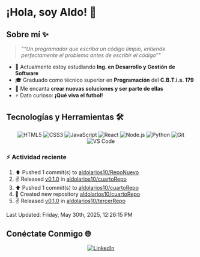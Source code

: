 # ¡Hola, soy Aldo! 👋

## Sobre mí ✨

> *"“Un programador que escriba un código limpio, entiende perfectamente el problema antes de escribir el código”"*

- 🌱 Actualmente estoy estudiando **Ing. en Desarrollo y Gestión de Software**
- 🎓 Graduado como técnico superior en **Programación** del **C.B.T.i.s. 179**
- 💬 Me encanta **crear nuevas soluciones y ser parte de ellas**
- ⚡ Dato curioso: **¡Qué viva el futbol!**


## Tecnologías y Herramientas 🛠️

<div align="center">
  
  ![HTML5](https://img.shields.io/badge/-HTML5-E34F26?style=flat-square&logo=html5&logoColor=white)
  ![CSS3](https://img.shields.io/badge/-CSS3-1572B6?style=flat-square&logo=css3)
  ![JavaScript](https://img.shields.io/badge/-JavaScript-F7DF1E?style=flat-square&logo=javascript&logoColor=black)
  ![React](https://img.shields.io/badge/-React-61DAFB?style=flat-square&logo=react&logoColor=black)
  ![Node.js](https://img.shields.io/badge/-Node.js-339933?style=flat-square&logo=node.js&logoColor=white)
  ![Python](https://img.shields.io/badge/-Python-3776AB?style=flat-square&logo=python&logoColor=white)
  ![Git](https://img.shields.io/badge/-Git-F05032?style=flat-square&logo=git&logoColor=white)
  ![VS Code](https://img.shields.io/badge/-VS%20Code-007ACC?style=flat-square&logo=visual-studio-code)

</div>

### :zap: Actividad reciente
<!--RECENT_ACTIVITY:start-->
1. ⬆️ Pushed 1 commit(s) to [aldolarios10/RepoNuevo](https://github.com/aldolarios10/RepoNuevo)<br>
2. ✌️ Released [v0.1.0](https://github.com/aldolarios10/cuartoRepo/releases/tag/v0.1.0) in [aldolarios10/cuartoRepo](https://github.com/aldolarios10/cuartoRepo)<br>
3. ⬆️ Pushed 1 commit(s) to [aldolarios10/cuartoRepo](https://github.com/aldolarios10/cuartoRepo)<br>
4. 📔 Created new repository [aldolarios10/cuartoRepo](https://github.com/aldolarios10/cuartoRepo)<br>
5. ✌️ Released [v0.1.0](https://github.com/aldolarios10/tercerRepo/releases/tag/v0.1.0) in [aldolarios10/tercerRepo](https://github.com/aldolarios10/tercerRepo)<br>
<!--RECENT_ACTIVITY:end-->
<!--RECENT_ACTIVITY:last_update-->
Last Updated: Friday, May 30th, 2025, 12:26:15 PM
<!--RECENT_ACTIVITY:last_update_end-->


## Conéctate Conmigo 🌐

<div align="center">
  
  [![LinkedIn](https://img.shields.io/badge/LinkedIn-0077B5?style=for-the-badge&logo=linkedin&logoColor=white)](https://www.linkedin.com/in/aldo-larios)
  
</div>
